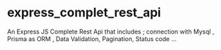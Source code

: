 # express_complet_rest_api
An Express JS Complete Rest Api that includes ; connection with Mysql , Prisma as ORM , Data Validation, Pagination, Status code ... 
